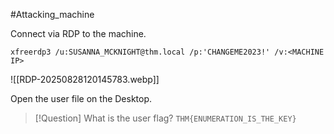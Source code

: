 #Attacking_machine 

Connect via RDP to the machine.

```
xfreerdp3 /u:SUSANNA_MCKNIGHT@thm.local /p:'CHANGEME2023!' /v:<MACHINE IP>
```

![[RDP-20250828120145783.webp]]

Open the user file on the Desktop.

> [!Question] What is the user flag?
> `THM{ENUMERATION_IS_THE_KEY}`

